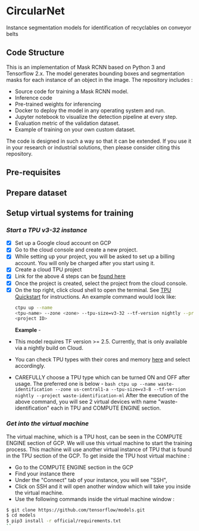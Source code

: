 # CircularNet

Instance segmentation models for identification of recyclables on conveyor belts

## Code Structure
This is an implementation of Mask RCNN based on Python 3 and Tensorflow 2.x. The
model generates bounding boxes and segmentation masks for each instance of an
object in the image. The repository includes :

* Source code for training a Mask RCNN model.
* Inference code
* Pre-trained weights for inferencing
* Docker to deploy the model in any operating system and run.
* Jupyter notebook to visualize the detection pipeline at every step.
* Evaluation metric of the validation dataset.
* Example of training on your own custom dataset.

The code is designed in such a way so that it can be extended. If you use it in
your research or industrial solutions, then please consider citing this
repository.

## Pre-requisites

## Prepare dataset

## Setup virtual systems for training

### ***Start a TPU v3-32 instance***

-   [x] Set up a Google cloud account on GCP
-   [x] Go to the cloud console and create a new project.
-   [x] While setting up your project, you will be asked to set up a billing
    account. You will only be charged after you start using it.
-   [x] Create a cloud TPU project
-   [x] Link for the above 4 steps can be
    [found here](https://cloud.google.com/tpu/docs/setup-gcp-account)
-   [x] Once the project is created, select the project from the cloud console.
-   [x] On the top right, click cloud shell to open the terminal. See
    [TPU Quickstart](https://cloud.google.com/tpu/docs/quick-starts) for
    instructions.
    An example command would look like:
    ```bash
    ctpu up --name
    <tpu-name> --zone <zone> --tpu-size=v3-32 --tf-version nightly --project
    <project ID>
    ```
    **Example** -

-   This model requires TF version >= 2.5. Currently, that is only available via
    a nightly build on Cloud.

-   You can check TPU types with their cores and memory
    [here](https://cloud.google.com/tpu/docs/types-zones#tpu-vm) and select
    accordingly.

-   CAREFULLY choose a TPU type which can be turned ON and OFF after usage.
    The preferred one is below - `bash ctpu up --name waste-identification --zone
    us-central1-a --tpu-size=v3-8 --tf-version nightly --project
    waste-identification-ml` After the execution of the above command, you will
    see 2 virtual devices with name "waste-identification" each in TPU and
    COMPUTE ENGINE section.

### ***Get into the virtual machine***

The virtual machine, which is a TPU host, can be seen in the COMPUTE ENGINE
section of GCP. We will use this virtual machine to start the training process.
This machine will use another virtual instance of TPU that is found in the TPU
section of the GCP. To get inside the TPU host virtual machine :

-   Go to the COMPUTE ENGINE section in the GCP
-   Find your instance there
-   Under the "Connect" tab of your instance, you will see "SSH",
-   Click on SSH and it will open another window which will take you inside the
    virtual machine.
-   Use the following commands inside the virtual machine window :

```bash
$ git clone https://github.com/tensorflow/models.git
$ cd models
$ pip3 install -r official/requirements.txt
``
